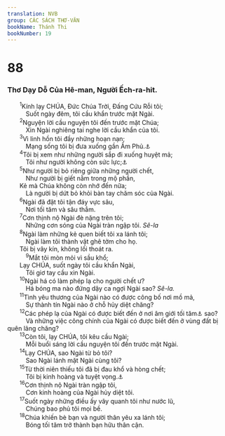 ```yaml
---
translation: NVB
group: CÁC SÁCH THƠ-VĂN
bookName: Thánh Thi 
bookNumber: 19
---
```


<div class="title"><h1>88</h1><h3>Thơ Dạy Dỗ Của Hê-man, Người Ếch-ra-hit. </h3></div>
<span class="verse thi_88_1">  <sup>1</sup>Kính lạy CHÚA, Đức Chúa Trời, Đấng Cứu Rỗi tôi; <br/>   Suốt ngày đêm, tôi cầu khẩn trước mặt Ngài. <br/></span>
<span class="verse thi_88_2">  <sup>2</sup>Nguyện lời cầu nguyện tôi đến trước mặt Chúa; <br/>   Xin Ngài nghiêng tai nghe lời cầu khẩn của tôi. <br/></span>
<span class="verse thi_88_3">  <sup>3</sup>Vì linh hồn tôi đầy những hoạn nạn; <br/>   Mạng sống tôi bị đưa xuống gần Âm Phủ.<a data-toggle="tooltip" data-placement="bottom" title="Ctd: mạng sống tôi đi gần đến chỗ chết">⚓</a><br/></span>
<span class="verse thi_88_4">  <sup>4</sup>Tôi bị xem như những người sắp đi xuống huyệt mả; <br/>   Tôi như người không còn sức lực;<a data-toggle="tooltip" data-placement="bottom" title="Ctd: không có sự giúp đỡ">⚓</a><br/></span>
<span class="verse thi_88_5">  <sup>5</sup>Như người bị bỏ riêng giữa những người chết, <br/>   Như người bị giết nằm trong mộ phần, <br/>  Kẻ mà Chúa không còn nhớ đến nữa; <br/>   Là người bị dứt bỏ khỏi bàn tay chăm sóc của Ngài. <br/></span>
<span class="verse thi_88_6">  <sup>6</sup>Ngài đã đặt tôi tận đáy vực sâu, <br/>   Nơi tối tăm và sâu thẳm. <br/></span>
<span class="verse thi_88_7">  <sup>7</sup>Cơn thịnh nộ Ngài đè nặng trên tôi; <br/>   Những cơn sóng của Ngài tràn ngập tôi. <i>Sê-la</i><br/></span>
<span class="verse thi_88_8">  <sup>8</sup>Ngài làm những kẻ quen biết tôi xa lánh tôi; <br/>   Ngài làm tôi thành vật ghê tởm cho họ. <br/>  Tôi bị vây kín, không lối thoát ra. <br/></span>
<span class="verse thi_88_9">   <sup>9</sup>Mắt tôi mòn mỏi vì sầu khổ; <br/>  Lạy CHÚA, suốt ngày tôi cầu khẩn Ngài, <br/>   Tôi giơ tay cầu xin Ngài. <br/></span>
<span class="verse thi_88_10">  <sup>10</sup>Ngài há có làm phép lạ cho người chết ư? <br/>   Há bóng ma nào đứng dậy ca ngợi Ngài sao? <i>Sê-la.</i><br/></span>
<span class="verse thi_88_11">  <sup>11</sup>Tình yêu thương của Ngài nào có được công bố nơi mồ mả, <br/>   Sự thành tín Ngài nào ở chỗ hủy diệt chăng? <br/></span>
<span class="verse thi_88_12">  <sup>12</sup>Các phép lạ của Ngài có được biết đến ở nơi âm giới tối tăm<a data-toggle="tooltip" data-placement="bottom" title="Nt: nơi tối tăm, ám chỉ chỗ người chết ở">⚓</a> sao? <br/>   Và những việc công chính của Ngài có được biết đến ở vùng đất bị quên lãng chăng? <br/></span>
<span class="verse thi_88_13">  <sup>13</sup>Còn tôi, lạy CHÚA, tôi kêu cầu Ngài; <br/>   Mỗi buổi sáng lời cầu nguyện tôi đến trước mặt Ngài. <br/></span>
<span class="verse thi_88_14">  <sup>14</sup>Lạy CHÚA, sao Ngài từ bỏ tôi? <br/>   Sao Ngài lánh mặt Ngài cùng tôi? <br/></span>
<span class="verse thi_88_15">  <sup>15</sup>Từ thời niên thiếu tôi đã bị đau khổ và hòng chết; <br/>   Tôi bị kinh hoàng và tuyệt vọng.<a data-toggle="tooltip" data-placement="bottom" title="Nt: Không rõ nghĩa; dịch theo LXX">⚓</a><br/></span>
<span class="verse thi_88_16">  <sup>16</sup>Cơn thịnh nộ Ngài tràn ngập tôi, <br/>   Cơn kinh hoàng của Ngài hủy diệt tôi. <br/></span>
<span class="verse thi_88_17">  <sup>17</sup>Suốt ngày những điều ấy vây quanh tôi như nước lũ, <br/>   Chúng bao phủ tôi mọi bề. <br/></span>
<span class="verse thi_88_18">  <sup>18</sup>Chúa khiến bè bạn và người thân yêu xa lánh tôi; <br/>   Bóng tối tăm trở thành bạn hữu thân cận. <br/></span>
